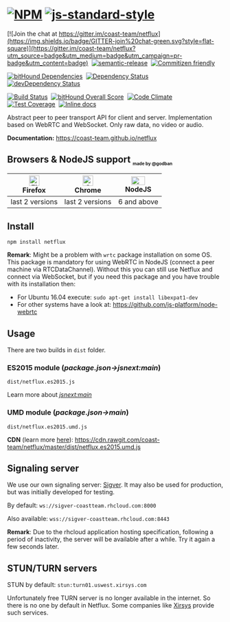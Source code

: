 # [![NPM](https://nodei.co/npm/netflux.png)](https://nodei.co/npm/netflux/) [![js-standard-style](https://cdn.rawgit.com/feross/standard/master/badge.svg)](https://github.com/feross/standard)
[![Join the chat at https://gitter.im/coast-team/netflux](https://img.shields.io/badge/GITTER-join%20chat-green.svg?style=flat-square)](https://gitter.im/coast-team/netflux?utm_source=badge&utm_medium=badge&utm_campaign=pr-badge&utm_content=badge)&nbsp;
[![semantic-release](https://img.shields.io/badge/%20%20%F0%9F%93%A6%F0%9F%9A%80-semantic--release-e10079.svg?style=flat-square)](https://github.com/semantic-release/semantic-release)&nbsp;
[![Commitizen friendly](https://img.shields.io/badge/commitizen-friendly-brightgreen.svg?style=flat-square)](http://commitizen.github.io/cz-cli/)&nbsp;

[![bitHound Dependencies](https://www.bithound.io/github/coast-team/netflux/badges/dependencies.svg)](https://www.bithound.io/github/coast-team/netflux/master/dependencies/npm)&nbsp;
[![Dependency Status](https://david-dm.org/coast-team/netflux.svg?style=flat-square)](https://david-dm.org/coast-team/netflux)&nbsp;
[![devDependency Status](https://david-dm.org/coast-team/netflux/dev-status.svg?style=flat-square)](https://david-dm.org/coast-team/netflux#info=devDependencies)&nbsp;

[![Build Status](https://travis-ci.org/coast-team/netflux.svg?branch=master)](https://travis-ci.org/coast-team/netflux)&nbsp;
[![bitHound Overall Score](https://www.bithound.io/github/coast-team/netflux/badges/score.svg)](https://www.bithound.io/github/coast-team/netflux)&nbsp;
[![Code Climate](https://codeclimate.com/github/coast-team/netflux/badges/gpa.svg)](https://codeclimate.com/github/coast-team/netflux)&nbsp;
[![Test Coverage](https://codeclimate.com/github/coast-team/netflux/badges/coverage.svg)](https://codeclimate.com/github/coast-team/netflux/coverage)&nbsp;
[![Inline docs](http://inch-ci.org/github/coast-team/netflux.svg?branch=master&style=flat-square)](http://inch-ci.org/github/coast-team/netflux)

Abstract peer to peer transport API for client and server. Implementation based on WebRTC and WebSocket. Only raw data, no video or audio.

**Documentation:** https://coast-team.github.io/netflux

## Browsers & NodeJS support <sub><sup><sub><sub>made by @godban</sub></sub></sup></sub>

| [<img src="https://raw.githubusercontent.com/godban/browsers-support-badges/master/src/images/firefox.png" alt="Firefox" width="24px" height="24px" />](http://godban.github.io/browsers-support-badges/)</br>Firefox | [<img src="https://raw.githubusercontent.com/godban/browsers-support-badges/master/src/images/chrome.png" alt="Chrome" width="24px" height="24px" />](http://godban.github.io/browsers-support-badges/)</br>Chrome | [<img src="https://upload.wikimedia.org/wikipedia/commons/thumb/d/d9/Node.js_logo.svg/32px-Node.js_logo.svg.png" alt="NodeJS" width="32px" height="20px" />](http://godban.github.io/browsers-support-badges/)</br>NodeJS |
| --------- | --------- | --------- |
| last 2 versions| last 2 versions| 6 and above

## Install
```shell
npm install netflux
```

**Remark**: Might be a problem with `wrtc` package installation on some OS. This package is mandatory for using WebRTC in NodeJS (connect a peer machine via RTCDataChannel). Without this you can still use Netflux and connect via WebSocket, but if you need this package and you have trouble with its installation then:
- For Ubuntu 16.04 execute: `sudo apt-get install libexpat1-dev`
- For other systems have a look at: https://github.com/js-platform/node-webrtc

## Usage
There are two builds in `dist` folder.

### ES2015 module (*package.json->jsnext:main*)
```shell
dist/netflux.es2015.js
```
Learn more about [*jsnext:main*](https://github.com/rollup/rollup/wiki/jsnext:main)

### UMD module (*package.json->main*)
```shell
dist/netflux.es2015.umd.js
```
 **CDN** (learn more [here](https://rawgit.com)): https://cdn.rawgit.com/coast-team/netflux/master/dist/netflux.es2015.umd.js



## Signaling server
We use our own signaling server: [Sigver](https://github.com/coast-team/sigver). It may also be used for production, but was initially developed for testing.

By default: `ws://sigver-coastteam.rhcloud.com:8000`

Also available: `wss://sigver-coastteam.rhcloud.com:8443`

**Remark**: Due to the rhcloud application hosting specification, following a period of inactivity, the server will be available after a while. Try it again a few seconds later.

## STUN/TURN servers
STUN by default: `stun:turn01.uswest.xirsys.com`

Unfortunately free TURN server is no longer available in the internet. So there is no one by default in Netflux. Some companies like [Xirsys](http://xirsys.com) provide such services.
